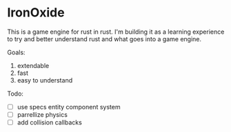 # IronOxide

This is a game engine for rust in rust. I'm building it as a learning experience to try and better understand rust and what goes into a game engine.

Goals:
  1) extendable
  2) fast
  3) easy to understand

Todo:
- [ ] use specs entity component system
- [ ] parrellize physics
- [ ] add collision callbacks
